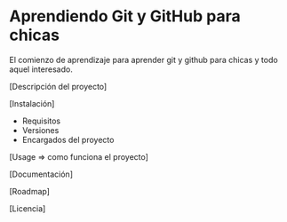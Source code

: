 # Aprendiendo Git y GitHub para chicas
El comienzo de aprendizaje para aprender git y github para chicas y todo aquel interesado.

[Descripción del proyecto]

[Instalación]
- Requisitos
- Versiones
- Encargados del proyecto

[Usage => como funciona el proyecto]

[Documentación]

[Roadmap]

[Licencia]
